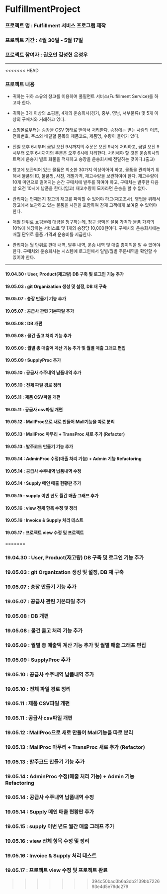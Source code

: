 # FulfillmentProject   

### 프로젝트 명 : Fulfillment 서비스 프로그램 제작  
### 프로젝트 기간 : 4월 30일 - 5월 17일  
### 프로젝트 참여자 : 권오인 김성현 은정우

---
<<<<<<< HEAD
### 프로젝트 내용

- 귀하는 귀하 소유의 창고를 이용하여 풀필먼트 서비스(Fulfillment Service)를 하고자 한다.  

- 귀하는 3개 이상의 쇼핑몰, 4개의 운송회사(경기, 중부, 영남, 서부물류) 및 5개 이상의 구매처와 거래하고 있다. 

- 쇼핑몰로부터는 송장을 CSV 형태로 받아서 처리한다. 송장에는 받는 사람의 이름, 전화번호, 주소와 배달할 품목의 제품코드, 제품명, 수량이 들어가 있다.  

- 전일 오후 6시부터 금일 오전 9시까지의 주문은 오전 9시에 처리하고, 금일 오전 9시부터 오후 6시까지의 주문은 오후 6시에 처리한다. 
  처리해야 할 것은 운송회사의 트럭에 운송지 별로 화물을 적재하고 송장을 운송회사에 전달하는 것이다.(출고)  

- 창고에 보관되어 있는 물품은 최소한 30가지 이상이어야 하고, 물품을 관리하기 위해서 물품의 ID, 물품명, 사진, 개별가격, 재고수량을 보관하여야 한다. 
  재고수량이 10개 미만으로 떨어지는 순간 구매처에 발주를 하여야 하고, 구매처는 발주한 다음날 오전 10시에 납품을 한다.(입고) 
  재고수량이 모자라면 운송을 할 수 없다.  

- 관리자는 언제든지 창고의 재고를 파악할 수 있어야 하고(재고조사), 영업을 위해서 창고에서 보관하고 있는 물품을 사진을 포함하여 잠재 고객에게 보여줄 수 있어야 한다.  

- 매월 단위로 쇼핑몰에 대금을 청구하는데, 청구 금액은 물품 가격과 물품 가격의 10%에 해당하는 서비스료 및 1개의 송장당 10,000원이다. 
  구매처와 운송회사에는 매월 단위로 물품 가격과 운송비를 지급한다.  

- 관리자는 월 단위로 판매 내역, 발주 내역, 운송 내역 및 매출 총이익을 알 수 있어야 한다. 
  구매처와 운송회사는 시스템에 로그인해서 일별/월별 주문내역을 확인할 수 있어야 한다.

---
#### 19.04.30 : User, Product(재고량) DB 구축 및 로그인 기능 추가
#### 19.05.03 : git Organization 생성 및 설정, DB 재 구축
#### 19.05.07 : 송장 만들기 기능 추가
#### 19.05.07 : 공급사 관련 기본파일 추가 
#### 19.05.08 : DB 개편
#### 19.05.08 : 물건 출고 처리 기능 추가
#### 19.05.09 : 월별 총 매출액 계산 기능 추가 및 월별 매출 그래프 편집
#### 19.05.09 : SupplyProc 추가
#### 19.05.10 : 공급사 수주내역 납품내역 추가
#### 19.05.10 : 전체 파일 경로 정리
#### 19.05.11 : 제품 CSV파일 개편
#### 19.05.11 : 공급사 csv파일 개편
#### 19.05.12 : MallProc으로 새로 만들어 Mall기능을 따로 분리
#### 19.05.13 : MallProc 마무리 + TransProc 새로 추가 (Refactor)
#### 19.05.13 : 발주코드 만들기 기능 추가
#### 19.05.14 : AdminProc 수정(매출 처리 기능) + Admin 기능 Refactoring
#### 19.05.14 : 공급사 수주내역 납품내역 수정
#### 19.05.14 : Supply 메인 매출 현황판 추가
#### 19.05.15 : supply 이번 년도 월간 매출 그래프 추가
#### 19.05.16 : view 전체 항목 수정 및 정리
#### 19.05.16 : Invoice & Supply 처리 테스트 
#### 19.05.17 : 프로젝트 view 수정 및 프로젝트 
=======
### 19.04.30 : User, Product(재고량) DB 구축 및 로그인 기능 추가
### 19.05.03 : git Organization 생성 및 설정, DB 재 구축
### 19.05.07 : 송장 만들기 기능 추가
### 19.05.07 : 공급사 관련 기본파일 추가 
### 19.05.08 : DB 개편
### 19.05.08 : 물건 출고 처리 기능 추가
### 19.05.09 : 월별 총 매출액 계산 기능 추가 및 월별 매출 그래프 편집
### 19.05.09 : SupplyProc 추가
### 19.05.10 : 공급사 수주내역 납품내역 추가
### 19.05.10 : 전체 파일 경로 정리
### 19.05.11 : 제품 CSV파일 개편
### 19.05.11 : 공급사 csv파일 개편
### 19.05.12 : MallProc으로 새로 만들어 Mall기능을 따로 분리
### 19.05.13 : MallProc 마무리 + TransProc 새로 추가 (Refactor)
### 19.05.13 : 발주코드 만들기 기능 추가
### 19.05.14 : AdminProc 수정(매출 처리 기능) + Admin 기능 Refactoring
### 19.05.14 : 공급사 수주내역 납품내역 수정
### 19.05.14 : Supply 메인 매출 현황판 추가
### 19.05.15 : supply 이번 년도 월간 매출 그래프 추가
### 19.05.16 : view 전체 항목 수정 및 정리
### 19.05.16 : Invoice & Supply 처리 테스트 
### 19.05.17 : 프로젝트 view 수정 및 프로젝트 완료
>>>>>>> 394c50bad3b6a3db2139bb722693e4d5e76dc279
